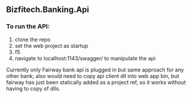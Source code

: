 ## Bizfitech.Banking.Api

### To run the API:

1. clone the repo
2. set the web project as startup
3. f5
4. navigate to localhost:1143/swagger/ to manipulate the api


Currently only Fairway bank api is plugged in but same approach for any other bank; also would need to copy api client dll into web app bin, but fairway has just been statically added as a project ref, so it works without having to copy of dlls.